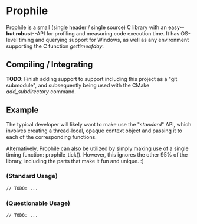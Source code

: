 # Prophile

Prophile is a small (single header / single source) C library with an
easy--**but robust**--API for profiling and measuring code execution time. It
has OS-level timing and querying support for Windows, as well as any environment
supporting the C function *gettimeofday*.

## Compiling / Integrating

**TODO**: Finish adding support to support including this project as a "git
submodule", and subsequently being used with the CMake *add_subdirectory*
command.

## Example

The typical developer will likely want to make use the "*standard*" API, which
involves creating a thread-local, opaque context object and passing it to each
of the corresponding functions.

Alternatively, Prophile can also be utilized by simply making use of a single
timing function: prophile_tick(). However, this ignores the other 95% of the
library, including the parts that make it fun and unique. :)

### (Standard Usage)

```
// TODO: ...
```

### (Questionable Usage)

```
// TODO: ...
```
